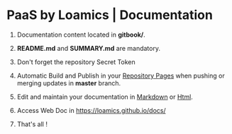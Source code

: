 # PaaS by Loamics | Documentation

1. Documentation content located in **gitbook/**.

1. **README.md** and **SUMMARY.md** are mandatory.

1. Don't forget the repository Secret Token

1. Automatic Build and Publish in your [Repository Pages](https://pages.github.com/) when pushing or merging updates in **master** branch.

1. Edit and maintain your documentation in [Markdown](https://www.markdownguide.org/) or [Html](https://www.w3schools.com/html/).

1. Access Web Doc in https://loamics.github.io/docs/

1. That's all !
